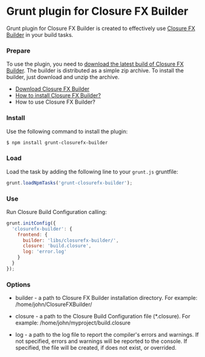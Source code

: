 Grunt plugin for Closure FX Builder
===================================

Grunt plugin for Closure FX Builder is created to effectively use [Closure FX Builder](https://github.com/DigiArea/closurefx-builder) in your build tasks.

### Prepare

To use the plugin, you need to [download the latest build of Closure FX Builder](https://github.com/DigiArea/closurefx-builder/releases). The builder is distributed as a simple zip archive. To install the builder, just download and unzip the archive.
 
 - [Download Closure FX Builder](https://github.com/DigiArea/closurefx-builder/releases)
 - [How to install Closure FX Builder?](https://github.com/DigiArea/closurefx-builder#installation-and-running)
 - How to use Closure FX Builder?


### Install

Use the following command to install the plugin:
```bash
$ npm install grunt-closurefx-builder
```

### Load

Load the task by adding the following line to your `grunt.js` gruntfile:
```javascript
grunt.loadNpmTasks('grunt-closurefx-builder');
```

### Use
Run Closure Build Configuration calling:
```javascript
grunt.initConfig({
  'closurefx-builder': {
    frontend: {
      builder: 'libs/closurefx-builder/',
      closure: 'build.closure',
      log: 'error.log'
    }
  }
});
```

### Options

 - builder - a path to Closure FX Builder installation directory.
            For example: /home/john/ClosureFXBuilder/

 - closure - a path to the Closure Build Configuration file (*.closure).
            For example: /home/john/myproject/build.closure
 - log - a path to the log file to report the compiler's errors and warnings. If not specified, errors and warnings will be reported to the console. If specified, the file will be created, if does not exist, or overrided.

 
